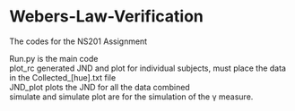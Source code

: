 # Webers-Law-Verification
The codes for the NS201 Assignment

Run.py is the main code  
plot_rc generated JND and plot for individual subjects, must place the data in the Collected_[hue].txt file  
JND_plot plots the JND for all the data combined  
simulate and simulate plot are for the simulation of the γ measure.  
